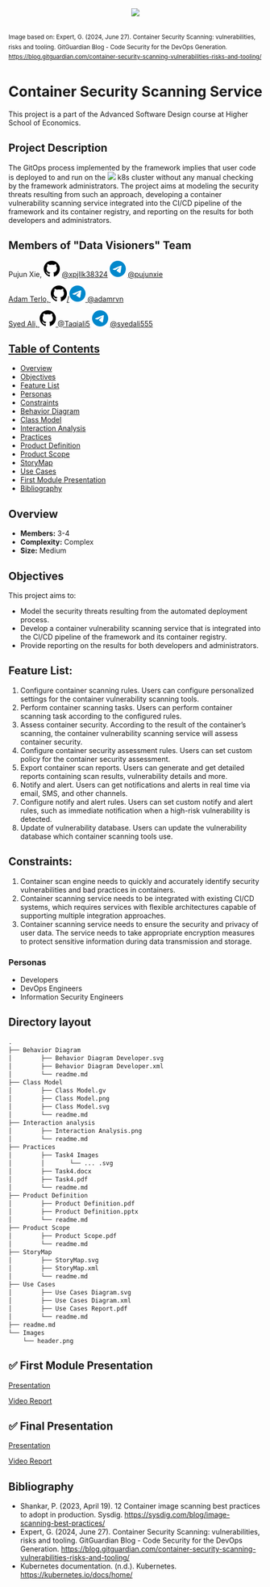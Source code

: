 <div align="center"> <img src="Ιmages/header.png"> </div>
</br>

<sup>Image based on: Expert, G. (2024, June 27). Container Security Scanning: vulnerabilities, risks and tooling. GitGuardian Blog - Code Security for the DevOps Generation. https://blog.gitguardian.com/container-security-scanning-vulnerabilities-risks-and-tooling/ </sup>

# Container Security Scanning Service
This project is a part of the Advanced Software Design course at Higher School of Economics.  

## Project Description
The GitOps process implemented by the framework implies that user code is deployed to and run on the <a href="https://skillicons.dev"><img src="https://skillicons.dev/icons?i=kubernetes" style="height:1rem"></a> k8s cluster without any manual checking by the framework administrators. The project aims at modeling the security threats resulting from such an approach, developing a container vulnerability scanning service integrated into the CI/CD pipeline of the framework and its container registry, and reporting on the results for both developers and administrators.

## Members of "Data Visioners" Team
Pujun Xie, <img src="https://raw.githubusercontent.com/CLorant/readme-social-icons/refs/heads/main/small/filled/github.svg"> <a href="https://github.com/xpjllk38324">@xpjllk38324</a> <img src="https://raw.githubusercontent.com/CLorant/readme-social-icons/refs/heads/main/small/filled/telegram.svg"> <a href="https://t.me/@pujunxie">@pujunxie

Adam Terlo, <img src="https://raw.githubusercontent.com/CLorant/readme-social-icons/refs/heads/main/small/filled/github.svg">/<img src="https://raw.githubusercontent.com/CLorant/readme-social-icons/refs/heads/main/small/filled/telegram.svg"> <a href="https://t.me/@adamrvn">@adamrvn

Syed Ali, <img src="https://raw.githubusercontent.com/CLorant/readme-social-icons/refs/heads/main/small/filled/github.svg"> <a href="https://github.com/Taqiali5">@Taqiali5</a> <img src="https://raw.githubusercontent.com/CLorant/readme-social-icons/refs/heads/main/small/filled/telegram.svg"> <a href="https://t.me/@syedali555">@syedali555 

## Table of Contents

- [Overview](#overview)
- [Objectives](#objectives)
- [Feature List](#feature-list)
- [Personas](#personas)
- [Constraints](#constraints)
- [Behavior Diagram](/Behavior%20Diagram)
- [Class Model](/Class%20Model)
- [Interaction Analysis](/Interaction%20Analysis)
- [Practices](/Practices)
- [Product Definition](/Product%20Definition)
- [Product Scope](/Product%20Scope)
- [StoryMap](/StoryMap)
- [Use Cases](/Use%20Cases)
- [First Module Presentation](#first-model-presentation)
- [Bibliography](#bibliography)

## Overview
- **Members:** 3-4
- **Complexity:** Complex
- **Size:** Medium

## Objectives
This project aims to:
- Model the security threats resulting from the automated deployment process.
- Develop a container vulnerability scanning service that is integrated into the CI/CD pipeline of the framework and its container registry.
- Provide reporting on the results for both developers and administrators.

## Feature List:
1. Configure container scanning rules. Users can configure personalized settings for the container vulnerability scanning tools.
2. Perform container scanning tasks. Users can perform container scanning task according to the configured rules.
3. Assess container security. According to the result of the container’s scanning, the container vulnerability scanning service will assess container security.
4. Configure container security assessment rules. Users can set custom policy for the container security assessment.
5. Export container scan reports. Users can generate and get detailed reports containing scan results, vulnerability details and more.
6. Notify and alert. Users can get notifications and alerts in real time via email, SMS, and other channels.
7. Configure notify and alert rules. Users can set custom notify and alert rules, such as immediate notification when a high-risk vulnerability is detected.
8. Update of vulnerability database. Users can update the vulnerability database which container scanning tools use.

## Constraints:
1. Container scan engine needs to quickly and accurately identify security vulnerabilities and bad practices in containers.
2. Container scanning service needs to be integrated with existing CI/CD systems, which requires services with flexible architectures capable of supporting multiple integration approaches.
3. Container scanning service needs to ensure the security and privacy of user data. The service needs to take appropriate encryption measures to protect sensitive information during data transmission and storage.

### Personas

- Developers
- DevOps Engineers
- Information Security Engineers


## Directory layout

```
.
├── Behavior Diagram
│		 ├── Behavior Diagram Developer.svg
│		 ├── Behavior Diagram Developer.xml
│		 └── readme.md
├── Class Model
│		 ├── Class Model.gv
│		 ├── Class Model.png
│		 ├── Class Model.svg
│		 └── readme.md
├── Interaction analysis
│		 ├── Interaction Analysis.png
│		 └── readme.md
├── Practices
│		 ├── Task4 Images
│		 │		 └── ... .svg
│		 ├── Task4.docx
│		 ├── Task4.pdf
│		 └── readme.md
├── Product Definition
│		 ├── Product Definition.pdf
│		 ├── Product Definition.pptx
│		 └── readme.md
├── Product Scope
│		 ├── Product Scope.pdf
│		 └── readme.md
├── StoryMap
│		 ├── StoryMap.svg
│		 ├── StoryMap.xml
│		 └── readme.md
├── Use Cases
│		 ├── Use Cases Diagram.svg
│		 ├── Use Cases Diagram.xml
│		 ├── Use Cases Report.pdf
│		 └── readme.md
├── readme.md
└── Ιmages
    └── header.png

```



## ✅ First Module Presentation
<a href="https://docs.google.com/presentation/d/1jYT2z8IW7d-pIBxl-vZMGDVw9JMwZKOG/edit?usp=sharing&ouid=114089356352736591781&rtpof=true&sd=true"> Presentation </a>

<a href="/Video Report/Video Report.mp4"> Video Report </a>

## ✅ Final Presentation

<a href="/Final Task 2"> Presentation </a>

<a href="/Final Task 2"> Video Report </a>



## Bibliography
- Shankar, P. (2023, April 19). 12 Container image scanning best practices to adopt in production. Sysdig. https://sysdig.com/blog/image-scanning-best-practices/
- Expert, G. (2024, June 27). Container Security Scanning: vulnerabilities, risks and tooling. GitGuardian Blog - Code Security for the DevOps Generation. https://blog.gitguardian.com/container-security-scanning-vulnerabilities-risks-and-tooling/
- Kubernetes documentation. (n.d.). Kubernetes. https://kubernetes.io/docs/home/


